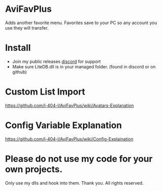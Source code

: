 # AviFavPlus
Adds another favorite menu. Favorites save to your PC so any account you use they will transfer.


# Install
- Join my public releases [discord](https://discord.gg/ZTzzJNTcNH) for support
- Make sure LiteDB.dll is in your managed folder. (found in discord or on github)

# Custom List Import
https://github.com/l-404-l/AviFavPlus/wiki/Avatars-Explanation

# Config Variable Explanation
https://github.com/l-404-l/AviFavPlus/wiki/Config-Explaination

# Please do not use my code for your own projects.
Only use my dlls and hook into them. Thank you.
All rights reserved.
